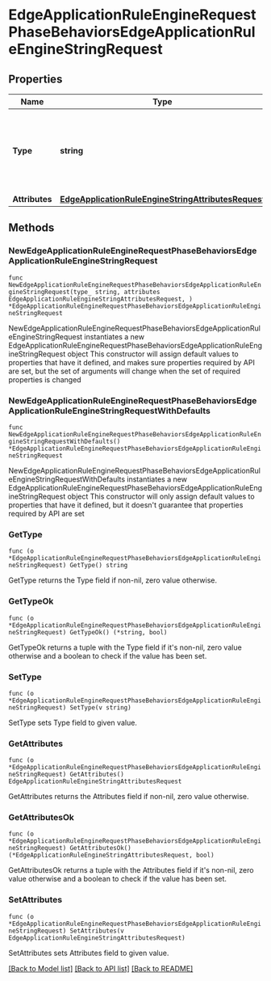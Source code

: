 # EdgeApplicationRuleEngineRequestPhaseBehaviorsEdgeApplicationRuleEngineStringRequest

## Properties

Name | Type | Description | Notes
------------ | ------------- | ------------- | -------------
**Type** | **string** | * &#x60;redirect_to_301&#x60; - redirect_to_301 * &#x60;redirect_to_302&#x60; - redirect_to_302 | 
**Attributes** | [**EdgeApplicationRuleEngineStringAttributesRequest**](EdgeApplicationRuleEngineStringAttributesRequest.md) |  | 

## Methods

### NewEdgeApplicationRuleEngineRequestPhaseBehaviorsEdgeApplicationRuleEngineStringRequest

`func NewEdgeApplicationRuleEngineRequestPhaseBehaviorsEdgeApplicationRuleEngineStringRequest(type_ string, attributes EdgeApplicationRuleEngineStringAttributesRequest, ) *EdgeApplicationRuleEngineRequestPhaseBehaviorsEdgeApplicationRuleEngineStringRequest`

NewEdgeApplicationRuleEngineRequestPhaseBehaviorsEdgeApplicationRuleEngineStringRequest instantiates a new EdgeApplicationRuleEngineRequestPhaseBehaviorsEdgeApplicationRuleEngineStringRequest object
This constructor will assign default values to properties that have it defined,
and makes sure properties required by API are set, but the set of arguments
will change when the set of required properties is changed

### NewEdgeApplicationRuleEngineRequestPhaseBehaviorsEdgeApplicationRuleEngineStringRequestWithDefaults

`func NewEdgeApplicationRuleEngineRequestPhaseBehaviorsEdgeApplicationRuleEngineStringRequestWithDefaults() *EdgeApplicationRuleEngineRequestPhaseBehaviorsEdgeApplicationRuleEngineStringRequest`

NewEdgeApplicationRuleEngineRequestPhaseBehaviorsEdgeApplicationRuleEngineStringRequestWithDefaults instantiates a new EdgeApplicationRuleEngineRequestPhaseBehaviorsEdgeApplicationRuleEngineStringRequest object
This constructor will only assign default values to properties that have it defined,
but it doesn't guarantee that properties required by API are set

### GetType

`func (o *EdgeApplicationRuleEngineRequestPhaseBehaviorsEdgeApplicationRuleEngineStringRequest) GetType() string`

GetType returns the Type field if non-nil, zero value otherwise.

### GetTypeOk

`func (o *EdgeApplicationRuleEngineRequestPhaseBehaviorsEdgeApplicationRuleEngineStringRequest) GetTypeOk() (*string, bool)`

GetTypeOk returns a tuple with the Type field if it's non-nil, zero value otherwise
and a boolean to check if the value has been set.

### SetType

`func (o *EdgeApplicationRuleEngineRequestPhaseBehaviorsEdgeApplicationRuleEngineStringRequest) SetType(v string)`

SetType sets Type field to given value.


### GetAttributes

`func (o *EdgeApplicationRuleEngineRequestPhaseBehaviorsEdgeApplicationRuleEngineStringRequest) GetAttributes() EdgeApplicationRuleEngineStringAttributesRequest`

GetAttributes returns the Attributes field if non-nil, zero value otherwise.

### GetAttributesOk

`func (o *EdgeApplicationRuleEngineRequestPhaseBehaviorsEdgeApplicationRuleEngineStringRequest) GetAttributesOk() (*EdgeApplicationRuleEngineStringAttributesRequest, bool)`

GetAttributesOk returns a tuple with the Attributes field if it's non-nil, zero value otherwise
and a boolean to check if the value has been set.

### SetAttributes

`func (o *EdgeApplicationRuleEngineRequestPhaseBehaviorsEdgeApplicationRuleEngineStringRequest) SetAttributes(v EdgeApplicationRuleEngineStringAttributesRequest)`

SetAttributes sets Attributes field to given value.



[[Back to Model list]](../README.md#documentation-for-models) [[Back to API list]](../README.md#documentation-for-api-endpoints) [[Back to README]](../README.md)


